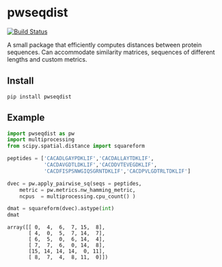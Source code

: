 # pwseqdist

[![Build Status](https://travis-ci.com/kmayerb/pwseqdist.svg?branch=master)](https://travis-ci.com/kmayerb/pwseqdist)

A small package that efficiently computes distances between protein sequences.
Can accommodate similarity matrices, sequences of different lengths and custom
metrics.

## Install

```
pip install pwseqdist
```

## Example

```python
import pwseqdist as pw
import multiprocessing
from scipy.spatial.distance import squareform

peptides = ['CACADLGAYPDKLIF','CACDALLAYTDKLIF',
            'CACDAVGDTLDKLIF','CACDDVTEVEGDKLIF',
            'CACDFISPSNWGIQSGRNTDKLIF','CACDPVLGDTRLTDKLIF']

dvec = pw.apply_pairwise_sq(seqs = peptides, 
	metric = pw.metrics.nw_hamming_metric, 
	ncpus  = multiprocessing.cpu_count() )

dmat = squareform(dvec).astype(int)
dmat
```

```
array([[ 0,  4,  6,  7, 15,  8],
       [ 4,  0,  5,  7, 14,  7],
       [ 6,  5,  0,  6, 14,  4],
       [ 7,  7,  6,  0, 14,  8],
       [15, 14, 14, 14,  0, 11],
       [ 8,  7,  4,  8, 11,  0]])
```
